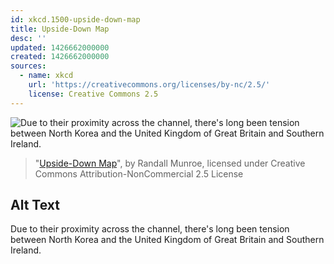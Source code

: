```yaml
---
id: xkcd.1500-upside-down-map
title: Upside-Down Map
desc: ''
updated: 1426662000000
created: 1426662000000
sources:
  - name: xkcd
    url: 'https://creativecommons.org/licenses/by-nc/2.5/'
    license: Creative Commons 2.5
---
```

![Due to their proximity across the channel, there's long been tension between North Korea and the United Kingdom of Great Britain and Southern Ireland.](https://imgs.xkcd.com/comics/upside_down_map.png)
> "[Upside-Down Map](https://xkcd.com/1500/)", by Randall Munroe, licensed under Creative Commons Attribution-NonCommercial 2.5 License

## Alt Text
Due to their proximity across the channel, there's long been tension between North Korea and the United Kingdom of Great Britain and Southern Ireland.
